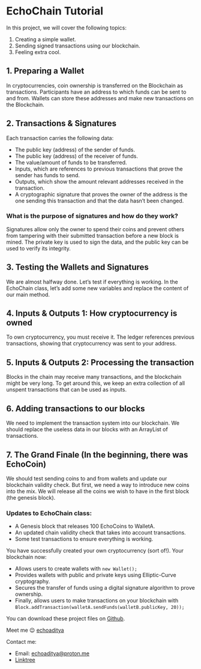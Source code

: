 # EchoChain Tutorial

In this project, we will cover the following topics:

1. Creating a simple wallet.
2. Sending signed transactions using our blockchain.
3. Feeling extra cool.

## 1. Preparing a Wallet

In cryptocurrencies, coin ownership is transferred on the Blockchain as transactions. Participants have an address to which funds can be sent to and from. Wallets can store these addresses and make new transactions on the Blockchain.

## 2. Transactions & Signatures

Each transaction carries the following data:

- The public key (address) of the sender of funds.
- The public key (address) of the receiver of funds.
- The value/amount of funds to be transferred.
- Inputs, which are references to previous transactions that prove the sender has funds to send.
- Outputs, which show the amount relevant addresses received in the transaction.
- A cryptographic signature that proves the owner of the address is the one sending this transaction and that the data hasn’t been changed.

### What is the purpose of signatures and how do they work?

Signatures allow only the owner to spend their coins and prevent others from tampering with their submitted transaction before a new block is mined. The private key is used to sign the data, and the public key can be used to verify its integrity.

## 3. Testing the Wallets and Signatures

We are almost halfway done. Let’s test if everything is working. In the EchoChain class, let’s add some new variables and replace the content of our main method.

## 4. Inputs & Outputs 1: How cryptocurrency is owned

To own cryptocurrency, you must receive it. The ledger references previous transactions, showing that cryptocurrency was sent to your address.

## 5. Inputs & Outputs 2: Processing the transaction

Blocks in the chain may receive many transactions, and the blockchain might be very long. To get around this, we keep an extra collection of all unspent transactions that can be used as inputs.

## 6. Adding transactions to our blocks

We need to implement the transaction system into our blockchain. We should replace the useless data in our blocks with an ArrayList of transactions.

## 7. The Grand Finale (In the beginning, there was EchoCoin)

We should test sending coins to and from wallets and update our blockchain validity check. But first, we need a way to introduce new coins into the mix. We will release all the coins we wish to have in the first block (the genesis block).

### Updates to EchoChain class:

- A Genesis block that releases 100 EchoCoins to WalletA.
- An updated chain validity check that takes into account transactions.
- Some test transactions to ensure everything is working.

You have successfully created your own cryptocurrency (sort of!). Your blockchain now:

- Allows users to create wallets with `new Wallet();`
- Provides wallets with public and private keys using Elliptic-Curve cryptography.
- Secures the transfer of funds using a digital signature algorithm to prove ownership.
- Finally, allows users to make transactions on your blockchain with `Block.addTransaction(walletA.sendFunds(walletB.publicKey, 20));`

You can download these project files on [Github](https://github.com/gaurav-aditya/create-your-own-blockchain--II).

Meet me 😉 [echoaditya](https://gaurav-aditya.github.io)

Contact me: 
- Email: echoaditya@proton.me
- [Linktree](https://linktr.ee/echoaditya)

